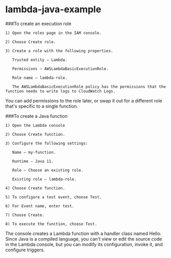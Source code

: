 # lambda-java-example

###To create an execution role

    1) Open the roles page in the IAM console.

    2) Choose Create role. 

    3) Create a role with the following properties.

       Trusted entity – Lambda.

       Permissions – AWSLambdaBasicExecutionRole.

       Role name – lambda-role.

       The AWSLambdaBasicExecutionRole policy has the permissions that the function needs to write logs to CloudWatch Logs.

You can add permissions to the role later, or swap it out for a different role that's specific to a single function.

###To create a Java function

    1) Open the Lambda console

    2) Choose Create function.

    3) Configure the following settings:

       Name – my-function.

       Runtime – Java 11.

       Role – Choose an existing role.

       Existing role – lambda-role.

    4) Choose Create function.

    5) To configure a test event, choose Test.

    6) For Event name, enter test.

    7) Choose Create.

    8) To execute the function, choose Test.

The console creates a Lambda function with a handler class named Hello. Since Java is a compiled language, you can't view or edit the source code in the Lambda console, but you can modify its configuration, invoke it, and configure triggers. 

